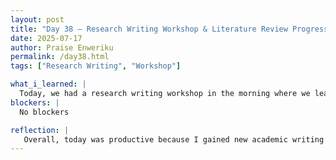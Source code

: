 ```yaml
---
layout: post
title: "Day 38 – Research Writing Workshop & Literature Review Progress "
date: 2025-07-17
author: Praise Enweriku
permalink: /day38.html
tags: ["Research Writing", "Workshop"]

what_i_learned: |
  Today, we had a research writing workshop in the morning where we learned about structuring academic papers effectively. The workshop emphasized how to write strong introductions, organize literature reviews, and integrate citations to support our research claims. We also did an activity that helped me practice outlining ideas quickly and connecting them to existing research, which I found useful for planning my paper sections. When I got back to the lab, I focused on writing the **literature review section of our research paper**. I read through several articles related to water contamination detection, IoT-based water quality monitoring systems, and machine learning classification of water parameters. Summarizing and synthesizing these studies showed me how to connect our project to existing knowledge in the field.
blockers: |
  No blockers

reflection: |
   Overall, today was productive because I gained new academic writing skills from the workshop and directly applied them to my literature review draft. It felt motivating to see the research paper come together piece by piece and to recognize how our project builds upon prior studies. I’m looking forward to completing the literature review tomorrow and starting to refine the methodology and results sections later this week. As a team today, we continued working individually on different parts of the research paper** to keep it moving forward. My main contribution was drafting summaries of related studies and highlighting the research gaps that our project addresses in the field of water quality monitoring.
---
```

